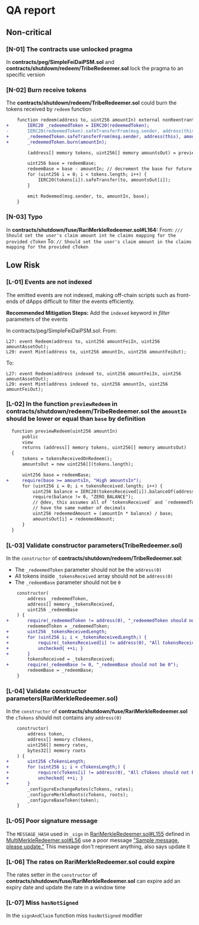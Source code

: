 # QA report

## Non-critical

### [N-01] The contracts use unlocked pragma

In **contracts/peg/SimpleFeiDaiPSM.sol** and **contracts/shutdown/redeem/TribeRedeemer.sol** lock the pragma to an specific version


### [N-02] Burn receive tokens

The **contracts/shutdown/redeem/TribeRedeemer.sol** could burn the tokens received by `redeem` function

```diff
    function redeem(address to, uint256 amountIn) external nonReentrant {
+       IERC20 _redeemedToken = IERC20(redeemedToken);
-       IERC20(redeemedToken).safeTransferFrom(msg.sender, address(this), amountIn);
+       _redeemedToken.safeTransferFrom(msg.sender, address(this), amountIn);
+       _redeemedToken.burn(amountIn);

        (address[] memory tokens, uint256[] memory amountsOut) = previewRedeem(amountIn);

        uint256 base = redeemBase;
        redeemBase = base - amountIn; // decrement the base for future redemptions
        for (uint256 i = 0; i < tokens.length; i++) {
            IERC20(tokens[i]).safeTransfer(to, amountsOut[i]);
        }

        emit Redeemed(msg.sender, to, amountIn, base);
    }
```

### [N-03] Typo

In **contracts/shutdown/fuse/RariMerkleRedeemer.sol#L164:** 
From: `/// Should set the user's claim amount int he claims mapping for the provided cToken`
To: `// Should set the user's claim amount in the claims mapping for the provided cToken`

## Low Risk

### [L-01] Events are not indexed

The emitted events are not indexed, making off-chain scripts such as front-ends of dApps difficult to filter the events efficiently.

**Recommended Mitigation Steps:** Add the `indexed` keyword in _filter_ parameters of the events

In contracts/peg/SimpleFeiDaiPSM.sol:
From:
```solidity
L27: event Redeem(address to, uint256 amountFeiIn, uint256 amountAssetOut);
L29: event Mint(address to, uint256 amountIn, uint256 amountFeiOut);
```
To:
```solidity
L27: event Redeem(address indexed to, uint256 amountFeiIn, uint256 amountAssetOut);
L29: event Mint(address indexed to, uint256 amountIn, uint256 amountFeiOut);
```

### [L-02] In the function `previewRedeem` in **contracts/shutdown/redeem/TribeRedeemer.sol** the `amountIn` should be lower or equal than `base` by definition

```diff
  function previewRedeem(uint256 amountIn)
      public
      view
      returns (address[] memory tokens, uint256[] memory amountsOut)
  {
      tokens = tokensReceivedOnRedeem();
      amountsOut = new uint256[](tokens.length);

      uint256 base = redeemBase;
+     require(base >= amountsIn, "High amountsIn");
      for (uint256 i = 0; i < tokensReceived.length; i++) {
          uint256 balance = IERC20(tokensReceived[i]).balanceOf(address(this));
          require(balance != 0, "ZERO_BALANCE");
          // @dev, this assumes all of `tokensReceived` and `redeemedToken`
          // have the same number of decimals
          uint256 redeemedAmount = (amountIn * balance) / base;
          amountsOut[i] = redeemedAmount;
      }
  }
```

### [L-03] Validate constructor parameters(TribeRedeemer.sol)

In the `constructor` of **contracts/shutdown/redeem/TribeRedeemer.sol**:
 - The `_redeemedToken` parameter should not be the `address(0)`
 - All tokens inside `_tokensReceived` array should not be `address(0)`
 - The `_redeemBase` parameter should not be `0`

```diff
    constructor(
        address _redeemedToken,
        address[] memory _tokensReceived,
        uint256 _redeemBase
    ) {
+       require(_redeemedToken != address(0), "_redeemedToken should not be address(0)");
        redeemedToken = _redeemedToken;
+       uint256 _tokensReceivedLength;
+       for (uint256 i; i < _tokensReceivedLength;) {
+           require(_tokensReceived[i] != address(0), "All tokensReceived should not be address(0)");
+           unchecked{ ++i; }
+       }
        tokensReceived = _tokensReceived;
+       require(_redeemBase != 0, "_redeemBase should not be 0");
        redeemBase = _redeemBase;
    }
```

### [L-04] Validate constructor parameters(RariMerkleRedeemer.sol)

In the `constructor` of **contracts/shutdown/fuse/RariMerkleRedeemer.sol** the `cTokens` should not contains any `address(0)`

```diff
    constructor(
        address token,
        address[] memory cTokens,
        uint256[] memory rates,
        bytes32[] memory roots
    ) {
+       uint256 cTokensLength;
+       for (uint256 i; i < cTokensLength;) {
+           require(cTokens[i] != address(0), "All cTokens should not be address(0)");
+           unchecked{ ++i; }
+       }
        _configureExchangeRates(cTokens, rates);
        _configureMerkleRoots(cTokens, roots);
        _configureBaseToken(token);
    }
```

### [L-05] Poor signature message

The `MESSAGE_HASH` used in `_sign` in [RariMerkleRedeemer.sol#L155](https://github.com/code-423n4/2022-09-tribe/blob/769b0586b4975270b669d7d1581aa5672d6999d5/contracts/shutdown/fuse/RariMerkleRedeemer.sol#L155) defined in [MultiMerkleRedeemer.sol#L56](https://github.com/code-423n4/2022-09-tribe/blob/769b0586b4975270b669d7d1581aa5672d6999d5/contracts/shutdown/fuse/MultiMerkleRedeemer.sol#L56) use a poor message ["Sample message, please update."](https://github.com/code-423n4/2022-09-tribe/blob/769b0586b4975270b669d7d1581aa5672d6999d5/contracts/shutdown/fuse/MultiMerkleRedeemer.sol#L53)
This message don't represent anything, also says update it

### [L-06] The rates on **RariMerkleRedeemer.sol** could expire

The rates setter in the `constructor` of **contracts/shutdown/fuse/RariMerkleRedeemer.sol** can expire
add an expiry date and update the rate in a window time

### [L-07] Miss `hasNotSigned`

In the `signAndClaim` function miss `hasNotSigned` modifier